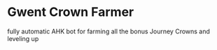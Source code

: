 # Gwent Crown Farmer
 fully automatic AHK bot for farming all the bonus Journey Crowns and leveling up 
